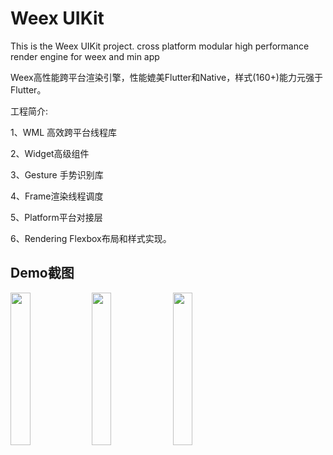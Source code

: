 # Weex UIKit
This is the Weex UIKit project. cross platform modular high performance render engine for weex and min app

Weex高性能跨平台渲染引擎，性能媲美Flutter和Native，样式(160+)能力元强于Flutter。 

工程简介:

  1、WML 高效跨平台线程库
  
  2、Widget高级组件
  
  3、Gesture 手势识别库 
  
  4、Frame渲染线程调度
  
  5、Platform平台对接层
  
  6、Rendering Flexbox布局和样式实现。
  
  
  ## Demo截图
  
  <img src="https://raw.githubusercontent.com/gubaojian/weexuikit/master/doc/weex_uikit_preview.jpg" width="25%" height="25%" /> <img src="https://raw.githubusercontent.com/gubaojian/weexuikit/master/doc/startbucks.jpg" width="25%" height="25%" /> <img src="https://raw.githubusercontent.com/gubaojian/weexuikit/master/doc/youhaohuo.jpg" width="25%" height="25%" /> 
